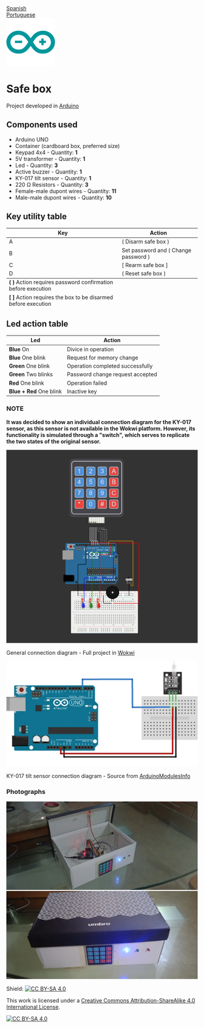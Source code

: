 <div>
    <div>
        <a href="https://github.com/aftsun7/safe_box/blob/main/readme_config/versions/readme_es.md"> Spanish </a>
    </div>
    <div>
        <a href="https://github.com/aftsun7/safe_box/blob/main/readme_config/versions/readme_pt.md"> Portuguese </a>
    </div>
</div>

<div>
    <img src="./readme_config/media/svg/arduino_icon.svg"></img>
    <h1>Safe box</h1>
    <p>Project developed in <a href="https://www.arduino.cc"> Arduino </a></p>
</div>

## Components used
- Arduino UNO
- Container (cardboard box, preferred size)
- Keypad 4x4 - Quantity: <b>1</b>
- 5V transformer - Quantity: <b>1</b>
- Led - Quantity: <b>3</b>
- Active buzzer - Quantity: <b>1</b>
- KY-017 tilt sensor - Quantity: <b>1</b>
- 220 Ω Resistors - Quantity: <b>3</b>
- Female-male dupont wires - Quantity: <b>11</b>
- Male-male dupont wires - Quantity: <b>10</b>

<div>
    <h2>Key utility table</h2>
    <table>
        <thead>
            <tr>
                <th>Key</th>
                <th>Action</th>
            </tr>
        </thead>
        <tbody>
            <tr>
                <td>A</td>
                <td>( Disarm safe box )</td>
            </tr>
            <tr>
                <td>B</td>
                <td>Set password and ( Change password )</td>
            </tr>
            <tr>
                <td>C</td>
                <td>[ Rearm safe box ]</td>
            </tr>
            <tr>
                <td>D</td>
                <td>( Reset safe box )</td>
            </tr>
        </tbody>
        <tfoot>
            <tr>
                <td><b>( )</b> Action requires password confirmation before execution</td>
            </tr>
            <tr>
                <td><b>[ ]</b> Action requires the box to be disarmed before execution</td>
            </tr>
        </tfoot>
    </table>
</div>

<div>
    <h2>Led action table</h2>
    <table>
        <thead>
            <tr>
                <th>Led</th>
                <th>Action</th>
            </tr>
        </thead>
        <tbody>
            <tr>
                <td><b>Blue</b> On</td>
                <td>Divice in operation</td>
            </tr>
            <tr>
                <td><b>Blue</b> One blink</td>
                <td>Request for memory change</td>
            </tr>
            <tr>
                <td><b>Green</b> One blink</td>
                <td>Operation completed successfully</td>
            </tr>
            <tr>
                <td><b>Green</b> Two blinks</td>
                <td>Password change request accepted</td>
            </tr>
            <tr>
                <td><b>Red</b> One blink</td>
                <td>Operation failed</td>
            </tr>
            <tr>
                <td><b>Blue + Red</b> One blink</td>
                <td>Inactive key</td>
            </tr>
        </tbody>
        <tfoot>
        </tfoot>
    </table>
</div>

<div>
    <div>
        <h3>NOTE</h3>
        <p><b>It was decided to show an individual connection diagram for the KY-017 sensor, as this sensor is not available in the Wokwi platform. However, its functionality is simulated through a "switch", which serves to replicate the two states of the original sensor.</b></p>
    </div>
    <div>
        <img src="./readme_config/media/webp/first_diagram.webp"></img>
        <p>General connection diagram - Full project in <a href="https://wokwi.com/projects/392372647969623041">Wokwi</a></p>
    </div>
    <div>
        <img src="./readme_config/media/webp/second_diagram.webp"></img>
        <p>KY-017 tilt sensor connection diagram - Source from <a href="https://arduinomodules.info/ky-017-mercury-switch-module/">ArduinoModulesInfo</a></p>
    </div>
</div>

<div>
    <h3>Photographs</h3>
    <img src="./readme_config/media/webp/first_view.webp"></img>
    <img src="./readme_config/media/webp/second_view.webp"></img>
</div>

Shield: [![CC BY-SA 4.0][cc-by-sa-shield]][cc-by-sa]

This work is licensed under a
[Creative Commons Attribution-ShareAlike 4.0 International License][cc-by-sa].

[![CC BY-SA 4.0][cc-by-sa-image]][cc-by-sa]

[cc-by-sa]: http://creativecommons.org/licenses/by-sa/4.0/
[cc-by-sa-image]: https://licensebuttons.net/l/by-sa/4.0/88x31.png
[cc-by-sa-shield]: https://img.shields.io/badge/License-CC%20BY--SA%204.0-lightgrey.svg
